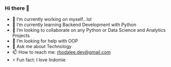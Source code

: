 ### Hi there 👋

<!--
**rhoda-lee/rhoda-lee** is a ✨ _special_ ✨ repository because its `README.md` (this file) appears on your GitHub profile.


Here are some ideas to get you started:-->

- 🔭 I’m currently working on myself...lol
- 🌱 I’m currently learning Backend Development with Python
- 👯 I’m looking to collaborate on any Python or Data Science and Analytics Projects
- 🤔 I’m looking for help with OOP
- 💬 Ask me about Technology
- 📫 How to reach me: rhodalee.dev@gmail.com
- ⚡ Fun fact: I love Indomie

